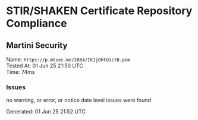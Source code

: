 # STIR/SHAKEN Certificate Repository Compliance

## Martini Security

Name: `https://p.mtsec.me/2884/IKJjOhtUictB.pem`\
Tested At: 01 Jun 25 21:50 UTC\
Time: 74ms

### Issues

no warning, or error, or notice date level issues were found

Generated: 01 Jun 25 21:52 UTC